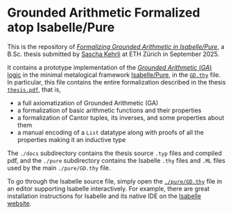 # Grounded Arithmetic Formalized atop Isabelle/Pure
This is the repository of [_Formalizing Grounded Arithmetic in Isabelle/Pure_](./docs/thesis/thesis.pdf), a B.Sc. thesis submitted by [Sascha Kehrli](skehrli.github.io) at ETH Zürich in September 2025.

It contains a prototype implementation of the [_Grounded Arithmetic_ (_GA_) logic](https://bford.info/pub/lang/gd/) in the minimal metalogical framework [Isabelle/Pure](https://isabelle.in.tum.de/), in the [`GD.thy`](./pure/GD.thy) file. In particular, this file contains the entire formalization described in the thesis [`thesis.pdf`](./docs/thesis/thesis.pdf), that is,
- a full axiomatization of Grounded Arithmetic (GA)
- a formalization of basic arithmetic functions and their properties
- a formalization of Cantor tuples, its inverses, and some properties about them
- a manual encoding of a `List` datatype along with proofs of all the properties making it an inductive type

The `./docs` subdirectory contains the thesis source `.typ` files and compiled pdf, and the `./pure` subdirectory contains the Isabelle `.thy` files and `.ML` files used by the main `./pure/GD.thy` file.

To go through the Isabelle source file, simply open the [`./pure/GD.thy`](./docs/pure/GD.thy) file in an editor supporting Isabelle interactively. For example, there are great installation instructions for Isabelle and its native IDE on the [Isabelle website](https://isabelle.in.tum.de/installation.html).
